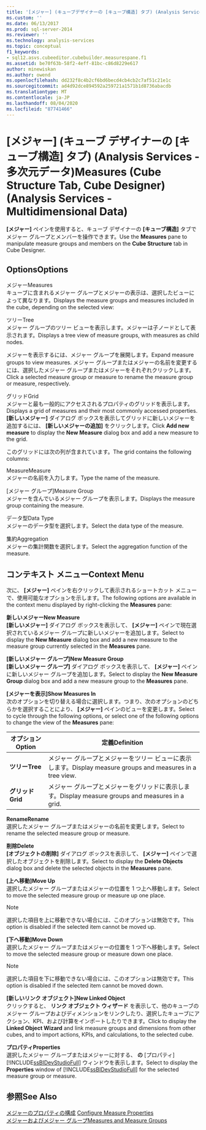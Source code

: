 ```yaml
---
title: '[メジャー] (キューブデザイナーの [キューブ構造] タブ) (Analysis Services 多次元データ) |Microsoft Docs'
ms.custom: ''
ms.date: 06/13/2017
ms.prod: sql-server-2014
ms.reviewer: ''
ms.technology: analysis-services
ms.topic: conceptual
f1_keywords:
- sql12.asvs.cubeeditor.cubebuilder.measurespane.f1
ms.assetid: be70f63b-58f2-4eff-81bc-c86d8229e617
author: minewiskan
ms.author: owend
ms.openlocfilehash: dd232f8c4b2cf6bd6becd4cb4cb2c7af51c21e1c
ms.sourcegitcommit: ad4d92dce894592a259721a1571b1d8736abacdb
ms.translationtype: MT
ms.contentlocale: ja-JP
ms.lasthandoff: 08/04/2020
ms.locfileid: "87741466"
---
```

# <a name="measures-cube-structure-tab-cube-designer-analysis-services---multidimensional-data"></a><span data-ttu-id="a5c09-102">[メジャー] (キューブ デザイナーの [キューブ構造] タブ) (Analysis Services - 多次元データ)</span><span class="sxs-lookup"><span data-stu-id="a5c09-102">Measures (Cube Structure Tab, Cube Designer) (Analysis Services - Multidimensional Data)</span></span>
  <span data-ttu-id="a5c09-103">**[メジャー]** ペインを使用すると、キューブ デザイナーの **[キューブ構造]** タブでメジャー グループとメンバーを操作できます。</span><span class="sxs-lookup"><span data-stu-id="a5c09-103">Use the **Measures** pane to manipulate measure groups and members on the **Cube Structure** tab in Cube Designer.</span></span>  
  
## <a name="options"></a><span data-ttu-id="a5c09-104">Options</span><span class="sxs-lookup"><span data-stu-id="a5c09-104">Options</span></span>  
 <span data-ttu-id="a5c09-105">メジャー</span><span class="sxs-lookup"><span data-stu-id="a5c09-105">Measures</span></span>  
 <span data-ttu-id="a5c09-106">キューブに含まれるメジャー グループとメジャーの表示は、選択したビューによって異なります。</span><span class="sxs-lookup"><span data-stu-id="a5c09-106">Displays the measure groups and measures included in the cube, depending on the selected view:</span></span>  
  
 <span data-ttu-id="a5c09-107">ツリー</span><span class="sxs-lookup"><span data-stu-id="a5c09-107">Tree</span></span>  
 <span data-ttu-id="a5c09-108">メジャー グループのツリー ビューを表示します。メジャーは子ノードとして表示されます。</span><span class="sxs-lookup"><span data-stu-id="a5c09-108">Displays a tree view of measure groups, with measures as child nodes.</span></span>  
  
 <span data-ttu-id="a5c09-109">メジャーを表示するには、メジャー グループを展開します。</span><span class="sxs-lookup"><span data-stu-id="a5c09-109">Expand measure groups to view measures.</span></span> <span data-ttu-id="a5c09-110">メジャー グループまたはメジャーの名前を変更するには、選択したメジャー グループまたはメジャーをそれぞれクリックします。</span><span class="sxs-lookup"><span data-stu-id="a5c09-110">Click a selected measure group or measure to rename the measure group or measure, respectively.</span></span>  
  
 <span data-ttu-id="a5c09-111">グリッド</span><span class="sxs-lookup"><span data-stu-id="a5c09-111">Grid</span></span>  
 <span data-ttu-id="a5c09-112">メジャーと最も一般的にアクセスされるプロパティのグリッドを表示します。</span><span class="sxs-lookup"><span data-stu-id="a5c09-112">Displays a grid of measures and their most commonly accessed properties.</span></span> <span data-ttu-id="a5c09-113">**[新しいメジャー]** ダイアログ ボックスを表示してグリッドに新しいメジャーを追加するには、 **[新しいメジャーの追加]** をクリックします。</span><span class="sxs-lookup"><span data-stu-id="a5c09-113">Click **Add new measure** to display the **New Measure** dialog box and add a new measure to the grid.</span></span>  
  
 <span data-ttu-id="a5c09-114">このグリッドには次の列が含まれています。</span><span class="sxs-lookup"><span data-stu-id="a5c09-114">The grid contains the following columns:</span></span>  
  
 <span data-ttu-id="a5c09-115">Measure</span><span class="sxs-lookup"><span data-stu-id="a5c09-115">Measure</span></span>  
 <span data-ttu-id="a5c09-116">メジャーの名前を入力します。</span><span class="sxs-lookup"><span data-stu-id="a5c09-116">Type the name of the measure.</span></span>  
  
 <span data-ttu-id="a5c09-117">[メジャー グループ]</span><span class="sxs-lookup"><span data-stu-id="a5c09-117">Measure Group</span></span>  
 <span data-ttu-id="a5c09-118">メジャーを含んでいるメジャー グループを表示します。</span><span class="sxs-lookup"><span data-stu-id="a5c09-118">Displays the measure group containing the measure.</span></span>  
  
 <span data-ttu-id="a5c09-119">データ型</span><span class="sxs-lookup"><span data-stu-id="a5c09-119">Data Type</span></span>  
 <span data-ttu-id="a5c09-120">メジャーのデータ型を選択します。</span><span class="sxs-lookup"><span data-stu-id="a5c09-120">Select the data type of the measure.</span></span>  
  
 <span data-ttu-id="a5c09-121">集約</span><span class="sxs-lookup"><span data-stu-id="a5c09-121">Aggregation</span></span>  
 <span data-ttu-id="a5c09-122">メジャーの集計関数を選択します。</span><span class="sxs-lookup"><span data-stu-id="a5c09-122">Select the aggregation function of the measure.</span></span>  
  
## <a name="context-menu"></a><span data-ttu-id="a5c09-123">コンテキスト メニュー</span><span class="sxs-lookup"><span data-stu-id="a5c09-123">Context Menu</span></span>  
 <span data-ttu-id="a5c09-124">次に、 **[メジャー]** ペインを右クリックして表示されるショートカット メニューで、使用可能なオプションを示します。</span><span class="sxs-lookup"><span data-stu-id="a5c09-124">The following options are available in the context menu displayed by right-clicking the **Measures** pane:</span></span>  
  
 <span data-ttu-id="a5c09-125">**新しいメジャー**</span><span class="sxs-lookup"><span data-stu-id="a5c09-125">**New Measure**</span></span>  
 <span data-ttu-id="a5c09-126">**[新しいメジャー]** ダイアログ ボックスを表示して、 **[メジャー]** ペインで現在選択されているメジャー グループに新しいメジャーを追加します。</span><span class="sxs-lookup"><span data-stu-id="a5c09-126">Select to display the **New Measure** dialog box and add a new measure to the measure group currently selected in the **Measures** pane.</span></span>  
  
 <span data-ttu-id="a5c09-127">**[新しいメジャー グループ]**</span><span class="sxs-lookup"><span data-stu-id="a5c09-127">**New Measure Group**</span></span>  
 <span data-ttu-id="a5c09-128">**[新しいメジャー グループ]** ダイアログ ボックスを表示して、 **[メジャー]** ペインに新しいメジャー グループを追加します。</span><span class="sxs-lookup"><span data-stu-id="a5c09-128">Select to display the **New Measure Group** dialog box and add a new measure group to the **Measures** pane.</span></span>  
  
 <span data-ttu-id="a5c09-129">**[メジャーを表示]**</span><span class="sxs-lookup"><span data-stu-id="a5c09-129">**Show Measures In**</span></span>  
 <span data-ttu-id="a5c09-130">次のオプションを切り替える場合に選択します。つまり、次のオプションのどちらかを選択することにより、 **[メジャー]** ペインのビューを変更します。</span><span class="sxs-lookup"><span data-stu-id="a5c09-130">Select to cycle through the following options, or select one of the following options to change the view of the **Measures** pane:</span></span>  
  
|<span data-ttu-id="a5c09-131">オプション</span><span class="sxs-lookup"><span data-stu-id="a5c09-131">Option</span></span>|<span data-ttu-id="a5c09-132">定義</span><span class="sxs-lookup"><span data-stu-id="a5c09-132">Definition</span></span>|  
|------------|----------------|  
|<span data-ttu-id="a5c09-133">**ツリー**</span><span class="sxs-lookup"><span data-stu-id="a5c09-133">**Tree**</span></span>|<span data-ttu-id="a5c09-134">メジャー グループとメジャーをツリー ビューに表示します。</span><span class="sxs-lookup"><span data-stu-id="a5c09-134">Display measure groups and measures in a tree view.</span></span>|  
|<span data-ttu-id="a5c09-135">**グリッド**</span><span class="sxs-lookup"><span data-stu-id="a5c09-135">**Grid**</span></span>|<span data-ttu-id="a5c09-136">メジャー グループとメジャーをグリッドに表示します。</span><span class="sxs-lookup"><span data-stu-id="a5c09-136">Display measure groups and measures in a grid.</span></span>|  
  
 <span data-ttu-id="a5c09-137">**Rename**</span><span class="sxs-lookup"><span data-stu-id="a5c09-137">**Rename**</span></span>  
 <span data-ttu-id="a5c09-138">選択したメジャー グループまたはメジャーの名前を変更します。</span><span class="sxs-lookup"><span data-stu-id="a5c09-138">Select to rename the selected measure group or measure.</span></span>  
  
 <span data-ttu-id="a5c09-139">**削除**</span><span class="sxs-lookup"><span data-stu-id="a5c09-139">**Delete**</span></span>  
 <span data-ttu-id="a5c09-140">**[オブジェクトの削除]** ダイアログ ボックスを表示して、 **[メジャー]** ペインで選択したオブジェクトを削除します。</span><span class="sxs-lookup"><span data-stu-id="a5c09-140">Select to display the **Delete Objects** dialog box and delete the selected objects in the **Measures** pane.</span></span>  
  
 <span data-ttu-id="a5c09-141">**[上へ移動]**</span><span class="sxs-lookup"><span data-stu-id="a5c09-141">**Move Up**</span></span>  
 <span data-ttu-id="a5c09-142">選択したメジャー グループまたはメジャーの位置を 1 つ上へ移動します。</span><span class="sxs-lookup"><span data-stu-id="a5c09-142">Select to move the selected measure group or measure up one place.</span></span>  
  
> [!NOTE]  
>  <span data-ttu-id="a5c09-143">選択した項目を上に移動できない場合には、このオプションは無効です。</span><span class="sxs-lookup"><span data-stu-id="a5c09-143">This option is disabled if the selected item cannot be moved up.</span></span>  
  
 <span data-ttu-id="a5c09-144">**[下へ移動]**</span><span class="sxs-lookup"><span data-stu-id="a5c09-144">**Move Down**</span></span>  
 <span data-ttu-id="a5c09-145">選択したメジャー グループまたはメジャーの位置を 1 つ下へ移動します。</span><span class="sxs-lookup"><span data-stu-id="a5c09-145">Select to move the selected measure group or measure down one place.</span></span>  
  
> [!NOTE]  
>  <span data-ttu-id="a5c09-146">選択した項目を下に移動できない場合には、このオプションは無効です。</span><span class="sxs-lookup"><span data-stu-id="a5c09-146">This option is disabled if the selected item cannot be moved down.</span></span>  
  
 <span data-ttu-id="a5c09-147">**[新しいリンク オブジェクト]**</span><span class="sxs-lookup"><span data-stu-id="a5c09-147">**New Linked Object**</span></span>  
 <span data-ttu-id="a5c09-148">クリックすると、 **リンク オブジェクト ウィザード** を表示して、他のキューブのメジャー グループおよびディメンションをリンクしたり、選択したキューブにアクション、KPI、および計算をインポートしたりできます。</span><span class="sxs-lookup"><span data-stu-id="a5c09-148">Click to display the **Linked Object Wizard** and link measure groups and dimensions from other cubes, and to import actions, KPIs, and calculations, to the selected cube.</span></span>  
  
 <span data-ttu-id="a5c09-149">**プロパティ**</span><span class="sxs-lookup"><span data-stu-id="a5c09-149">**Properties**</span></span>  
 <span data-ttu-id="a5c09-150">選択したメジャー グループまたはメジャーに対する、 **の** [プロパティ] [!INCLUDE[ssBIDevStudioFull](../includes/ssbidevstudiofull-md.md)] ウィンドウを表示します。</span><span class="sxs-lookup"><span data-stu-id="a5c09-150">Select to display the **Properties** window of [!INCLUDE[ssBIDevStudioFull](../includes/ssbidevstudiofull-md.md)] for the selected measure group or measure.</span></span>  
  
## <a name="see-also"></a><span data-ttu-id="a5c09-151">参照</span><span class="sxs-lookup"><span data-stu-id="a5c09-151">See Also</span></span>  
 <span data-ttu-id="a5c09-152">[メジャーのプロパティの構成](multidimensional-models/configure-measure-properties.md) </span><span class="sxs-lookup"><span data-stu-id="a5c09-152">[Configure Measure Properties](multidimensional-models/configure-measure-properties.md) </span></span>  
 [<span data-ttu-id="a5c09-153">メジャーおよびメジャー グループ</span><span class="sxs-lookup"><span data-stu-id="a5c09-153">Measures and Measure Groups</span></span>](multidimensional-models/measures-and-measure-groups.md)  
  
  
